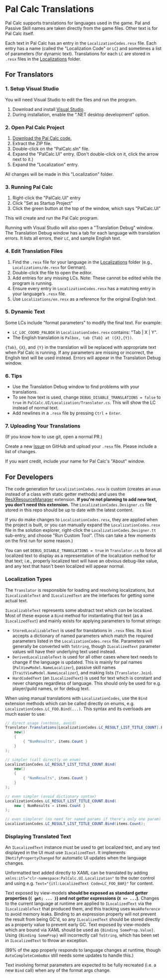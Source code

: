 # Pal Calc Translations

Pal Calc supports translations for languages used in the game. Pal and Passive Skill names are taken directly from the game files. Other text is for Pal Calc itself.

Each text in Pal Calc has an entry in the `LocalizationCodes.resx` file. Each entry has a name (called the "Localization Code" or `LC`) and sometimes a list of parameters (for dynamic text). Translations for each `LC` are stored in `.resx` files in the [Localizations](./Localizations/) folder.

## For Translators

### 1. Setup Visual Studio

You will need Visual Studio to edit the files and run the program.

1. Download and install [Visual Studio](https://visualstudio.microsoft.com/vs/community/).
2. During installation, enable the ".NET desktop development" option.

### 2. Open Pal Calc Project

1. [Download the Pal Calc code.](https://github.com/tylercamp/palcalc/archive/refs/heads/main.zip)
2. Extract the ZIP file.
3. Double-click on the "PalCalc.sln" file.
4. Expand the "PalCalc.UI" entry. (Don't double-click on it, click the arrow next to it.)
5. Expand the "Localization" entry.

All changes will be made in this "Localization" folder.

### 3. Running Pal Calc

1. Right-click the "PalCalc.UI" entry
2. Click "Set as Startup Project"
3. Click the green button at the top of the window, which says "PalCalc.UI"

This will create and run the Pal Calc program.

Running with Visual Studio will also open a "Translation Debug" window. The Translation Debug window has a tab for each language with translation errors. It lists all errors, their `LC`, and sample English text.

### 4. Edit Translation Files

1. Find the `.resx` file for your language in the [Localizations](./Localizations/) folder (e.g., `Localizations/de.resx` for German).
2. Double-click the file to open the editor.
3. Add entries for any missing LCs. Note: These cannot be edited while the program is running.
4. Ensure every entry in `LocalizationCodes.resx` has a matching entry in your language’s `.resx` file.
5. Use `Localizations/en.resx` as a reference for the original English text.

### 5. Dynamic Text

Some LCs include "format parameters" to modify the final text. For example:

- `LC_LOC_COORD_PALBOX` in `LocalizationCodes.resx` contains: "Tab | X | Y".
- The English translation is `Palbox, tab {Tab} at ({X},{Y})`.

`{Tab}`, `{X}`, and `{Y}` in the translation will be replaced with appropriate text when Pal Calc is running. If any parameters are missing or incorrect, the English text will be used instead. Errors will appear in the Translation Debug window.

### 6. Tips

- Use the Translation Debug window to find problems with your translations.
- To see how text is used, change `DEBUG_DISABLE_TRANSLATIONS = false` to `true` in `PalCalc.UI/Localization/Translator.cs`. This will show the LC instead of normal text.
- Add newlines in a `.resx` file by pressing `Ctrl` + `Enter`.

### 7. Uploading Your Translations

(If you know how to use git, open a normal PR.)

Create a new [Issue](https://github.com/tylercamp/palcalc/issues) on GitHub and upload your `.resx` file. Please include a list of changes.

If you want credit, include your name for Pal Calc's "About" window.

## For Developers

The code generation for `LocalizationCodes.resx` is custom (creates an `enum` instead of a class with static getter methods) and uses the [ResXResourceManager](https://marketplace.visualstudio.com/items?itemName=TomEnglert.ResXManager) extension. **If you're not planning to add new text, you don't need this extension.** The `LocalizationCodes.Designer.cs` file stored in this repo should be up to date with the latest content.

If you do make changes to `LocalizationCodes.resx`, they are applied when the project is built, or you can manually expand the `LocalizationCodes.resx` file in the solution explorer, right-click the `LocalizationCodes.Designer.tt` sub-entry, and choose "Run Custom Tool". (This can take a few moments on the first run for some reason.)

You can set `DEBUG_DISABLE_TRANSLATIONS = true` in `Translator.cs` to force all localized text to display as a representation of the localization method for that text; i.e., properly localized text will have an obvious debug-like value, and any text that hasn't been localized will appear normal.

### Localization Types

The `Translator` is responsible for loading and resolving localizations, but `ILocalizableText` and `ILocalizedText` are the interfaces for getting some actual text.

`ILocalizableText` represents some abstract text which _can_ be localized. Most of these expose a `Bind` method for instantiating that text (as a `ILocalizedText`) and mainly exists for applying parameters to format strings:

- `StoredLocalizableText` is used for translations in `.resx` files. Its `Bind` accepts a dictionary of named parameters which match the required parameters listed in the `LocalizationCodes.resx` file. Parameters will generally be converted with `ToString`, though `ILocalizedText` parameter values will have their underlying text used instead.
- `DerivedLocalizableText` is used for all other cases where text needs to change if the language is updated. This is mainly for pal names (`PalViewModel.NameLocalizer`), passive skill names (`TraitViewModel.NameLocalizer`), and making lists (`Translator.Join`).
- `HardCodedText` (an `ILocalizedText`) is used for text which is constant and never changes regardless of language. This should only be used for e.g. player/guild names, or for debug text.

When using manual translations with `LocalizationCodes`, use the `Bind` extension methods which can be called directly on enums, e.g. `LocalizationCodes.LC_FOO.Bind(...)`. This syntax and its overloads are much easier to use:

```cs
// direct usage (verbose, avoid)
Translator.Translations[LocalizationCodes.LC_RESULT_LIST_TITLE_COUNT].Bind(
    new()
    {
        { "NumResults", items.Count }
    }
);

// simpler (call directly on enum)
LocalizationCodes.LC_RESULT_LIST_TITLE_COUNT.Bind(
    new()
    {
        { "NumResults", items.Count }
    }
);

// even simpler (avoid dictionary syntax)
LocalizationCodes.LC_RESULT_LIST_TITLE_COUNT.Bind(
    new { NumResults = items.Count }
);

// even simplerer (no need for named params if there's only one param)
LocalizationCodes.LC_RESULT_LIST_TITLE_COUNT.Bind(items.Count);
```

### Displaying Translated Text

An `ILocalizedText` instance must be used to get localized text, and any text displayed in the UI must use `ILocalizedText`. It implements `INotifyPropertyChanged` for automatic UI updates when the language changes.

Unformatted text added directly to XAML can be translated by adding `xmlns:itl="clr-namespace:PalCalc.UI.Localization"` to the outer control and using e.g. `Text="{itl:LocalizedText Code=LC_FOO_BAR}"` for content.

Text exposed by view-models **should be exposed as standard getter properties (`{ get; ... }`) and not getter expressions (`X => ...`).** Changes to the current language at runtime are applied to `ILocalizedText` via the `ILocalizableText` that produced them, and this tracking uses `WeakReference` to avoid memory leaks. Binding to an expression property will not prevent the result from being GC'd, so any `ILocalizedText` should be stored directly as a property value to prevent early GC. Text exposed by view-models which are bound via XAML should be used as `{Binding SomeProp.Value}`. Using `{Binding SomeProp}` will incorrectly call `ToString`, which has been set in `ILocalizedText` to throw an exception.

(99% of the app properly responds to language changes at runtime, though `AutoCompleteComboBox` still needs some updates to handle this.)

Text involving format parameters are expected to be fully recreated (i.e. a new `Bind` call) when any of the format args change.
